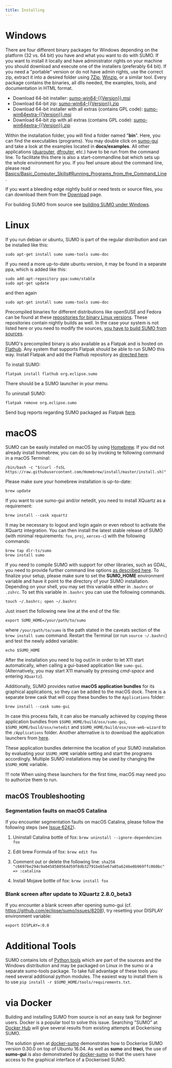 ```yaml
---
title: Installing
---
```


# Windows

There are four different binary packages for Windows depending on the
platform (32 vs. 64 bit) you have and what you want to do with SUMO. If
you want to install it locally and have administrator rights on your
machine you should download and execute one of the installers
(preferably 64 bit). If you need a "portable" version or do not have
admin rights, use the correct zip, extract it into a desired folder
using [7Zip](https://www.7-zip.org/),
[Winzip](https://www.winzip.com/win/de/prod_down.html), or a similar tool. Every
package contains the binaries, all dlls needed, the examples, tools, and
documentation in HTML format.

- Download 64-bit installer: [sumo-win64-{{Version}}.msi](https://sumo.dlr.de/releases/{{Version}}/sumo-win64-{{Version}}.msi)
- Download 64-bit zip: [sumo-win64-{{Version}}.zip](https://sumo.dlr.de/releases/{{Version}}/sumo-win64-{{Version}}.zip)
- Download 64-bit installer with all extras (contains GPL code): [sumo-win64extra-{{Version}}.msi](https://sumo.dlr.de/releases/{{Version}}/sumo-win64extra-{{Version}}.msi)
- Download 64-bit zip with all extras (contains GPL code): [sumo-win64extra-{{Version}}.zip](https://sumo.dlr.de/releases/{{Version}}/sumo-win64extra-{{Version}}.zip)

Within the installation folder, you will find a folder named "**bin**".
Here, you can find the executables (programs). You may double click on
[sumo-gui](../sumo-gui.md) and take a look at the examples located
in **docs/examples**. All other applications
([duarouter](../duarouter.md), [dfrouter](../dfrouter.md),
etc.) have to be run from the command line. To facilitate this there is
also a start-commandline.bat which sets up the whole environment for
you. If you feel unsure about the command line, please read
[Basics/Basic_Computer_Skills\#Running_Programs_from_the_Command_Line](../Basics/Basic_Computer_Skills.md#running_programs_from_the_command_line).

If you want a bleeding edge nightly build or need tests or source files,
you can download them from the [Download](../Downloads.md) page.

For building SUMO from source see [building SUMO under Windows](Windows_Build.md).

# Linux

If you run debian or ubuntu, SUMO is part of the regular distribution
and can be installed like this:

```
sudo apt-get install sumo sumo-tools sumo-doc
```

If you need a more up-to-date ubuntu version, it may be found in a
separate ppa, which is added like this:

```
sudo add-apt-repository ppa:sumo/stable
sudo apt-get update
```

and then again

```
sudo apt-get install sumo sumo-tools sumo-doc
```

Precompiled binaries for different distributions like openSUSE and
Fedora can be found at these [repositories for binary Linux versions](http://download.opensuse.org/repositories/home:/behrisch/).
These repositories contain nightly builds as well. In the case your
system is not listed here or you need to modify the sources, [you have to build SUMO from sources](Linux_Build.md).

SUMO's precompiled binary is also available as a Flatpak and is hosted on [Flathub](https://flathub.org/apps/details/org.eclipse.sumo). Any system that supports Flatpak should be able to run SUMO this way. Install Flatpak and add the Flathub repository as [directed here](https://flatpak.org/setup/).

To install SUMO:
```
flatpak install flathub org.eclipse.sumo
```
There should be a SUMO launcher in your menu.

To uninstall SUMO:
```
flatpak remove org.eclipse.sumo
```
Send bug reports regarding SUMO packaged as Flatpak [here](https://github.com/flathub/org.eclipse.sumo/issues).

# macOS

SUMO can be easily installed on macOS by using [Homebrew](http://brew.sh). If you did not already install homebrew, you can do so by invoking te following command in a macOS Terminal:
```
/bin/bash -c "$(curl -fsSL https://raw.githubusercontent.com/Homebrew/install/master/install.sh)"
```
Please make sure your homebrew installation is up-to-date:
```
brew update
```
If you want to use sumo-gui and/or netedit, you need to install XQuartz as a requirement:
```
brew install --cask xquartz
```
It may be necessary to logout and login again or even reboot to activate the XQuartz integration.
You can then install the latest stable release of SUMO (with minimal requirements: ```fox```, ```proj```, ```xerces-c```) with the following commands:
```
brew tap dlr-ts/sumo
brew install sumo
```
If you need to compile SUMO with support for other libraries, such as GDAL, you need to provide further command line options [as described here](https://github.com/DLR-TS/homebrew-sumo#usage).
To finalize your setup, please make sure to set the **SUMO_HOME** environment variable and have it point to the directory of your SUMO installation. Depending on your shell, you may set this variable either in `.bashrc` or `.zshrc`. To set this variable in `.bashrc` you can use the following commands. 
```
touch ~/.bashrc; open ~/.bashrc
```
Just insert the following new line at the end of the file: 
```
export SUMO_HOME=/your/path/to/sumo
```
where `/your/path/to/sumo` is the path stated in the caveats section of the `brew install sumo` command. Restart the Terminal (or run `source ~/.bashrc`) and test the newly added variable:
```
echo $SUMO_HOME
```
After the installation you need to log out/in in order to let X11 start automatically, when calling a gui-based application like ```sumo-gui```. (Alternatively, you may start X11 manually by pressing *cmd-space* and entering ```XQuartz```).

Additionally, SUMO provides native **macOS application bundles** for its graphical applications, so they can be added to the macOS dock. There is a separate brew cask that will copy these bundles to the `Applications` folder:
```
brew install --cask sumo-gui
```

In case this process fails, it can also be manually achieved by copying these application bundles from `$SUMO_HOME/build/osx/sumo-gui`, `$SUMO_HOME/build/osx/netedit` and `$SUMO_HOME/build/osx/osm-web-wizard` to the `/Applications` folder. Another alternative is to download the application launchers from [here](../Downloads.md#application_launchers).

These application bundles determine the location of your SUMO installation by evaluating your `$SUMO_HOME` variable setting and start the programs accordingly. Multiple SUMO installations may be used by changing the `$SUMO_HOME` variable.

!!! note
    When using these launchers for the first time, macOS may need you to authorize them to run.

## macOS Troubleshooting

### Segmentation faults on macOS Catalina
If you encounter segmentation faults on macOS Catalina, please follow the following steps (see [Issue 6242](https://github.com/eclipse/sumo/issues/6242#issuecomment-553458710)).

1. Uninstall Catalina bottle of fox:
```brew uninstall --ignore-dependencies fox```

2. Edit brew Formula of fox:
```brew edit fox```

3. Comment out or delete the following line:
```sha256 "c6697be294c9a0458580564d59f8db32791beb5e67a05a6246e0b969ffc068bc" => :catalina```

4. Install Mojave bottle of fox:
```brew install fox```

### Blank screen after update to XQuartz 2.8.0_beta3
If you encounter a blank screen after opening sumo-gui (cf. https://github.com/eclipse/sumo/issues/8208), try resetting your DISPLAY environment variable:

```export DISPLAY=:0.0```

# Additional Tools
SUMO contains lots of [Python tools](../Tools/index.md) which are part of the sources and the Windows distribution
and may be packaged on Linux in the sumo or a separate sumo-tools package. To take full advantage of these tools
you need several additional python modules. The easiest way to install them is to use `pip install -r $SUMO_HOME/tools/requirements.txt`.

# via Docker

Building and installing SUMO from source is not an easy task for
beginner users. Docker is a popular tool to solve this issue. Searching
"SUMO" at [Docker Hub](https://hub.docker.com) will give several results
from existing attempts at Dockerising SUMO.

The solution given at
[docker-sumo](https://github.com/bogaotory/docker-sumo) demonstrates how
to Dockerise SUMO version 0.30.0 on top of Ubuntu 16.04. As well as
**sumo** and **traci**, the use of **sumo-gui** is also demonstrated by
[docker-sumo](https://github.com/bogaotory/docker-sumo) so that the
users have access to the graphical interface of a Dockerised SUMO.
